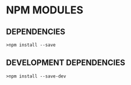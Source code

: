 # NPM MODULES

## DEPENDENCIES
```
>npm install --save
```

## DEVELOPMENT DEPENDENCIES
```
>npm install --save-dev
```
